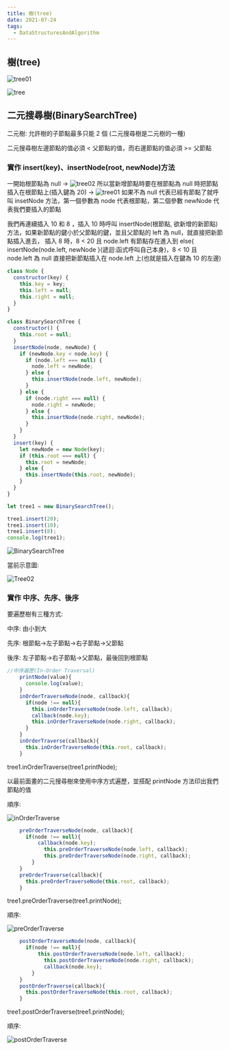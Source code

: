 ```yaml
---
title: 樹(tree)
date: 2021-07-24
tags:
  - DataStructuresAndAlgorithm
---
```


## 樹(tree)

![tree01](https://i.imgur.com/blmV1dL.png)

![tree](https://i.imgur.com/39LTN9O.png)

## 二元搜尋樹(BinarySearchTree)

二元樹: 允許樹的子節點最多只能 2 個 (二元搜尋樹是二元樹的一種)

二元搜尋樹左邊節點的值必須 < 父節點的值，而右邊節點的值必須 >= 父節點

### 實作 insert(key)、insertNode(root, newNode)方法

一開始根節點為 null -> ![tree02](https://i.imgur.com/xPqeqc7.png) 所以當新增節點時要在根節點為 null 時把節點插入在根節點上(插入鍵為 20) -> ![tree01](https://i.imgur.com/kmHClnj.png) 如果不為 null 代表已經有節點了就呼叫 insetNode 方法，第一個參數為 node 代表根節點，第二個參數 newNode 代表我們要插入的節點

我們再連續插入 10 和 8 ，插入 10 時呼叫 insertNode(根節點, 欲新增的新節點)方法，如果新節點的鍵小於父節點的鍵，並且父節點的 left 為 null，就直接把新節點插入進去， 插入 8 時，8 < 20 且 node.left 有節點存在進入到 else{ insertNode(node.left, newNode }(遞迴:函式呼叫自己本身)，8 < 10 且 node.left 為 null 直接把新節點插入在 node.left 上(也就是插入在鍵為 10 的左邊)

```javascript
class Node {
  constructor(key) {
    this.key = key;
    this.left = null;
    this.right = null;
  }
}

class BinarySearchTree {
  constructor() {
    this.root = null;
  }
  insertNode(node, newNode) {
    if (newNode.key < node.key) {
      if (node.left === null) {
        node.left = newNode;
      } else {
        this.insertNode(node.left, newNode);
      }
    } else {
      if (node.right === null) {
        node.right = newNode;
      } else {
        this.insertNode(node.right, newNode);
      }
    }
  }
  insert(key) {
    let newNode = new Node(key);
    if (this.root === null) {
      this.root = newNode;
    } else {
      this.insertNode(this.root, newNode);
    }
  }
}

let tree1 = new BinarySearchTree();

tree1.insert(20);
tree1.insert(10);
tree1.insert(8);
console.log(tree1);
```

![BinarySearchTree](https://i.imgur.com/BUZKkOH.png)

當前示意圖:

![Tree02](https://i.imgur.com/GVib0lK.png)

### 實作 中序、先序、後序

要遍歷樹有三種方式:

中序: 由小到大

先序: 根節點->左子節點->右子節點->父節點

後序: 左子節點->右子節點->父節點，最後回到根節點

```javascript
//中序遍歷(In-Order Traversal)
	printNode(value){
	  console.log(value);
	}
	inOrderTraverseNode(node, callback){
	  if(node !== null){
	    this.inOrderTraverseNode(node.left, callback);
		callback(node.key);
		this.inOrderTraverseNode(node.right, callback);
	  }
	}
	inOrderTraverse(callback){
	  this.inOrderTraverseNode(this.root, callback);
	}
```

tree1.inOrderTraverse(tree1.printNode);

以最前面畫的二元搜尋樹來使用中序方式遍歷，並搭配 printNode 方法印出我們節點的值

順序:

![inOrderTraverse](https://i.imgur.com/ZmHHFaf.png)

```javascript
	preOrderTraverseNode(node, callback){
	  if(node !== null){
		  callback(node.key);
			this.preOrderTraverseNode(node.left, callback);
			this.preOrderTraverseNode(node.right, callback);
		}
	}
	preOrderTraverse(callback){
	  this.preOrderTraverseNode(this.root, callback);
	}
```

tree1.preOrderTraverse(tree1.printNode);

順序:

![preOrderTraverse](https://i.imgur.com/jEgcTH1.png)

```javascript
	postOrderTraverseNode(node, callback){
	  if(node !== null){
		  this.postOrderTraverseNode(node.left, callback);
			this.postOrderTraverseNode(node.right, callback);
			callback(node.key);
		}
	}
	postOrderTraverse(callback){
	  this.postOrderTraverseNode(this.root, callback);
	}
```

tree1.postOrderTraverse(tree1.printNode);

順序:

![postOrderTraverse](https://i.imgur.com/pCZrDYK.png)
